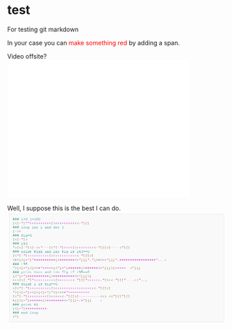 test
====

For testing git markdown

In your case you can <span style="color:red;">make something red</span>
by adding a span.

Video offsite? <iframe width="420" height="315" src="//www.youtube.com/embed/KgLfpnPdqZw" frameborder="0" allowfullscreen></iframe>

Well, I suppose this is the best I can do.
[![Alt Text](https://github.com/rdebath/test/raw/master/img.png)](https://rawgithub.com/rdebath/test/master/something.html)
